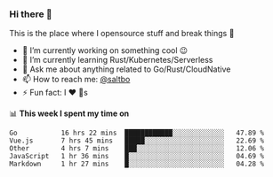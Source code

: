 ### Hi there 👋
This is the place where I opensource stuff and break things :rofl:

- 🔭 I’m currently working on something cool :wink:
- 🌱 I’m currently learning Rust/Kubernetes/Serverless
- 💬 Ask me about anything related to Go/Rust/CloudNative
- 📫 How to reach me: [@saltbo](https://twitter.com/saltbobx)
- ⚡ Fun fact: I :heart: :dog:s

📊 **This week I spent my time on**
<!--START_SECTION:waka-->
```text
Go           16 hrs 22 mins  ████████████░░░░░░░░░░░░░   47.89 % 
Vue.js       7 hrs 45 mins   █████░░░░░░░░░░░░░░░░░░░░   22.69 % 
Other        4 hrs 7 mins    ███░░░░░░░░░░░░░░░░░░░░░░   12.06 % 
JavaScript   1 hr 36 mins    █░░░░░░░░░░░░░░░░░░░░░░░░   04.69 % 
Markdown     1 hr 27 mins    █░░░░░░░░░░░░░░░░░░░░░░░░   04.28 %
```
<!--END_SECTION:waka-->
